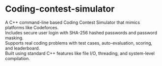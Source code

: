 # Coding-contest-simulator
A C++ command-line based Coding Contest Simulator that mimics platforms like Codeforces.  
Includes secure user login with SHA-256 hashed passwords and password masking.  
Supports real coding problems with test cases, auto-evaluation, scoring, and leaderboard.  
Built using standard C++ features like file I/O, threading, and system-level compilation.

